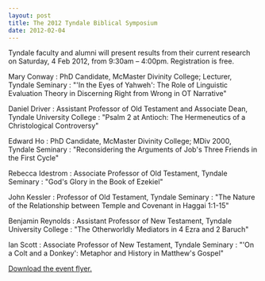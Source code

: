 ```yaml
---
layout: post
title: The 2012 Tyndale Biblical Symposium
date: 2012-02-04
---
```


Tyndale faculty and alumni will present results from their current research on Saturday, 4 Feb 2012, from 9:30am &ndash; 4:00pm. Registration is free.

Mary Conway
:   PhD Candidate, McMaster Divinity College; Lecturer, Tyndale Seminary
:   "'In the Eyes of Yahweh': The Role of Linguistic Evaluation Theory in Discerning Right from Wrong in OT Narrative"

Daniel Driver
:   Assistant Professor of Old Testament and Associate Dean, Tyndale University College
:   "Psalm 2 at Antioch: The Hermeneutics of a Christological Controversy"

Edward Ho
:   PhD Candidate, McMaster Divinity College; MDiv 2000, Tyndale Seminary
:   "Reconsidering the Arguments of Job's Three Friends in the First Cycle"

Rebecca Idestrom
:   Associate Professor of Old Testament, Tyndale Seminary
:   "God's Glory in the Book of Ezekiel"

John Kessler
:   Professor of Old Testament, Tyndale Seminary
:   "The Nature of the Relationship between Temple and Covenant in Haggai 1:1-15"

Benjamin Reynolds
:   Assistant Professor of New Testament, Tyndale University College
:   "The Otherworldly Mediators in 4 Ezra and 2 Baruch"

Ian Scott
:   Associate Professor of New Testament, Tyndale Seminary
:   "'On a Colt and a Donkey': Metaphor and History in Matthew's Gospel"

[Download the event flyer.](/img/pdf/BiblicalSymposiumPoster_2012.pdf)